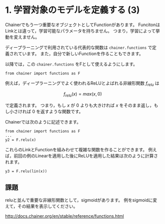 
# 1. 学習対象のモデルを定義する (3)

Chainerでもう一つ重要なオブジェクトとしてFunctionがあります。
FuncitonはLinkとは違って，学習可能なパラメータを持ちません。
つまり，学習によって挙動を変えません。

ディープラーニングで利用されている代表的な関数は `chainer.functions` で定義されています。
また，自分で新しいFunctionを作ることもできます。

以降では，この  `chainer.functions` をFとして使えるようにします。

```
from chainer import functions as F
```

例えば，ディープラーニングでよく使われるReLUとよばれる非線形関数 $f_{relu}$ は

$$f_{relu}(x)=max(x,0)$$

で定義されます。
つまり，もし $x$ が $0$ よりも大きければ $x$ をそのまま返し，もし小さければ $0$ を返すような関数です。

Chainerでは次のように記述できます。

```
from chainer import functions as F
...
y2 = F.relu(x)
```

これらのLinkとFunctionを組みわせて複雑な関数を作ることができます。
例えば，前回の例のLinearを適用した後にReLUを適用した結果は次のように計算されます。

```
y3 = F.relu(lin(x))
```

## 課題

reluと並んで重要な非線形関数として，sigmoidがあります。
例をsigmoidに変えて，その結果を表示してください。

http://docs.chainer.org/en/stable/reference/functions.html


